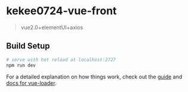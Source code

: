 # kekee0724-vue-front

> vue2.0+elementUI+axios

## Build Setup

``` bash
# serve with hot reload at localhost:2727
npm run dev
```

For a detailed explanation on how things work, check out the [guide](http://vuejs-templates.github.io/webpack/) and [docs for vue-loader](http://vuejs.github.io/vue-loader).

